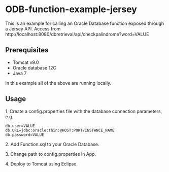 # ODB-function-example-jersey

This is an example for calling an Oracle Database function exposed through a Jersey API. 
Access from http://localhost:8080/dbretrieval/api/checkpalindrome?word=VALUE

## Prerequisites
* Tomcat v9.0
* Oracle database 12C
* Java 7

In this example all of the above are running locally.

## Usage

1\. Create a config.properties file with the database connection parameters, e.g.

```
db.user=VALUE
db.URL=jdbc:oracle:thin:@HOST:PORT/INSTANCE_NAME
db.password=VALUE
```

2\. Add Function.sql to your Oracle Database.

3\. Change path to config.properties in App.

4\. Deploy to Tomcat using Eclipse.